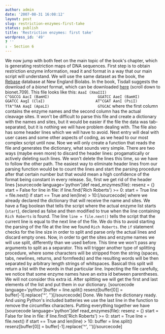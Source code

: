 ```yaml
---
author: admin
date: '2007-08-31 16:08:12'
layout: post
slug: restriction-enzymes-first-take
status: publish
title: 'Restriction enzymes: first take'
wordpress_id: '49'
? ''
: - Section 6
---
```


We now jump with both feet on the main topic of the book's chapter,
which is generating restriction maps of DNA sequences. First step is to
obtain restriction enzyme information, read it and format in a way that
our main script will understand. We will use the same dataset as the
book, the [Rebase](http://rebase.neb.com/rebase/rebase.html) database at
New England Biolabs. In the book, Tisdall suggests the download of a
*bionet* format, which can be downloaded
[here](ftp://ftp.neb.com/pub/rebase/) (scroll down to bionet.709). This
file looks like this:
`AaaI (XmaIII)                     C^GGCCG AacI (BamHI)                      GGATCC AaeI (BamHI)                      GGATCC AagI (ClaI)                       AT^CGAT AanI (PsiI)                       TTA^TAA AaqI (ApaLI)                      GTGCAC`
where the first column contains the enzyme names and the second column
has the actual cleavage sites. It won't be difficult to parse this file
and create a dictionary with the names and sites, but it would be easier
if the file the data was tab-separated, but it is nothing we will have
problem dealing with. The file also has some header lines which we will
have to avoid. Next entry will deal with user cases and some other
aspects of coding, as we head to our most complex script until now. Noe
we will only create a function that reads the file and generates the
dictionary, what sounds very simple. There are two ways (maybe even
more) to discard the header lines: progamatically or actively deleting
such lines. We won't delete the lines this time, so we have to follow
the other path. The easiest way to eliminate header lines from our
parsing function would be to count the lines and start the parsing
procedure after that certain number but that would mean a high
confidence of the format being constant in every release. So, first we
get rid of the header lines [sourcecode language='python']def
read\_enzymes(file): resenz = {} start = False for line in file: if
line.find('Rich Roberts') \>= 0: start = True line = file.next() if
start == True and len(line) \> 10:[/sourcecode] where we already
declared the dictionary that will receive the name and sites. We have a
flag boolean that tells the script where the actual enzyme list starts
(`start`), declared as false and then modified to true when the line
containing `Rich Roberts` is found. The line `line = file.next()` tells
the script that the current line is equal to the next line of the file.
We do this to avoid starting the parsing of the file at the line we
found `Rich Roberts`. the `if` statement checks for the line size in
order to split and parse only the actual lines and discard empty ones.
Now, in order to get the sites and enzyme names we will use split,
differently than we used before. This time we won't pass any arguments
to split as a separator. This will trigger another type of splitting
procedure, where some characters will be stripped from the string
(spaces, tabs, newlines, returns, and formfeeds) and the resulting words
will be then separated by arbitrary length strings of whitspaces.
Basicall this split will return a list with the words in that particular
line. Inpecting the file carefully, we notice that some enzyme names
have an extra id between parentheses. We will not consider this extra
id. After splitting we will get the first and last elements of the list
and put them in our dictionary. [sourcecode language='python']buffer =
line.split() resenz[buffer[0]] = buffer[-1].replace('\^',
'')[/sourcecode] Done. We have the dictionary ready. And using Python's
included batteries we use the last line in the function to remove the
circumflex characters. Putting everything together we have [sourcecode
language='python']def read\_enzymes(file): resenz = {} start = False for
line in file: if line.find('Rich Roberts') \>= 0: start = True line =
file.next() if start == True and len(line) \> 10: buffer = line.split()
resenz[buffer[0]] = buffer[-1].replace('\^', '')[/sourcecode]
